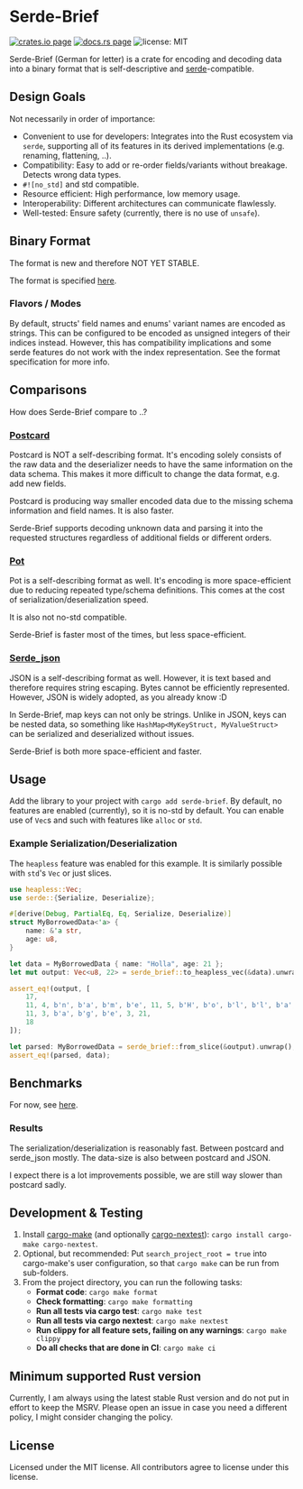 # Serde-Brief

[![crates.io page](https://img.shields.io/crates/v/serde-brief.svg)](https://crates.io/crates/serde-brief)
[![docs.rs page](https://docs.rs/serde-brief/badge.svg)](https://docs.rs/serde-brief/)
![license: MIT](https://img.shields.io/crates/l/serde-brief.svg)

Serde-Brief (German for letter) is a crate for encoding and decoding data into a binary format that is self-descriptive and [serde](https://docs.rs/serde/)-compatible.

## Design Goals

Not necessarily in order of importance:

- Convenient to use for developers: Integrates into the Rust ecosystem via `serde`, supporting all of its features in its derived implementations (e.g. renaming, flattening, ..).
- Compatibility: Easy to add or re-order fields/variants without breakage. Detects wrong data types.
- `#![no_std]` and std compatible.
- Resource efficient: High performance, low memory usage.
- Interoperability: Different architectures can communicate flawlessly.
- Well-tested: Ensure safety (currently, there is no use of `unsafe`).

## Binary Format

The format is new and therefore NOT YET STABLE.

The format is specified [here](./docs/format-specification.md).

### Flavors / Modes

By default, structs' field names and enums' variant names are encoded as strings. This can be configured to be encoded as unsigned integers of their indices instead. However, this has compatibility implications and some serde features do not work with the index representation. See the format specification for more info.

## Comparisons

How does Serde-Brief compare to ..?

### [Postcard](https://docs.rs/postcard/)

Postcard is NOT a self-describing format. It's encoding solely consists of the raw data and the deserializer needs to have the same information on the data schema. This makes it more difficult to change the data format, e.g. add new fields.

Postcard is producing way smaller encoded data due to the missing schema information and field names. It is also faster.

Serde-Brief supports decoding unknown data and parsing it into the requested structures regardless of additional fields or different orders.

### [Pot](https://docs.rs/pot/)

Pot is a self-describing format as well. It's encoding is more space-efficient due to reducing repeated type/schema definitions. This comes at the cost of serialization/deserialization speed.

It is also not no-std compatible.

Serde-Brief is faster most of the times, but less space-efficient.

### [Serde_json](https://docs.rs/serde_json/)

JSON is a self-describing format as well. However, it is text based and therefore requires string escaping. Bytes cannot be efficiently represented. However, JSON is widely adopted, as you already know :D

In Serde-Brief, map keys can not only be strings. Unlike in JSON, keys can be nested data, so something like `HashMap<MyKeyStruct, MyValueStruct>` can be serialized and deserialized without issues.

Serde-Brief is both more space-efficient and faster.

## Usage

Add the library to your project with `cargo add serde-brief`. By default, no features are enabled (currently), so it is no-std by default. You can enable use of `Vec`s and such with features like `alloc` or `std`.

### Example Serialization/Deserialization

The `heapless` feature was enabled for this example. It is similarly possible with `std`'s `Vec` or just slices.

```rust
use heapless::Vec;
use serde::{Serialize, Deserialize};

#[derive(Debug, PartialEq, Eq, Serialize, Deserialize)]
struct MyBorrowedData<'a> {
    name: &'a str,
    age: u8,
}

let data = MyBorrowedData { name: "Holla", age: 21 };
let mut output: Vec<u8, 22> = serde_brief::to_heapless_vec(&data).unwrap();

assert_eq!(output, [
    17,
    11, 4, b'n', b'a', b'm', b'e', 11, 5, b'H', b'o', b'l', b'l', b'a',
    11, 3, b'a', b'g', b'e', 3, 21,
    18
]);

let parsed: MyBorrowedData = serde_brief::from_slice(&output).unwrap();
assert_eq!(parsed, data);
```

## Benchmarks

For now, see [here](https://github.com/FlixCoder/rust_serialization_benchmark/tree/add-brief).

### Results

The serialization/deserialization is reasonably fast. Between postcard and serde_json mostly. The data-size is also between postcard and JSON.

I expect there is a lot improvements possible, we are still way slower than postcard sadly.

## Development & Testing

1. Install [cargo-make](https://github.com/sagiegurari/cargo-make) (and optionally [cargo-nextest](https://github.com/nextest-rs/nextest)): `cargo install cargo-make cargo-nextest`.
2. Optional, but recommended: Put `search_project_root = true` into cargo-make's user configuration, so that `cargo make` can be run from sub-folders.
3. From the project directory, you can run the following tasks:
    - **Format code**: `cargo make format`
    - **Check formatting**: `cargo make formatting`
    - **Run all tests via cargo test**: `cargo make test`
    - **Run all tests via cargo nextest**: `cargo make nextest`
    - **Run clippy for all feature sets, failing on any warnings**: `cargo make clippy`
    - **Do all checks that are done in CI**: `cargo make ci`

## Minimum supported Rust version

Currently, I am always using the latest stable Rust version and do not put in effort to keep the MSRV. Please open an issue in case you need a different policy, I might consider changing the policy.

## License

Licensed under the MIT license. All contributors agree to license under this license.
